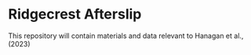 # Ridgecrest Afterslip
This repository will contain materials and data relevant to Hanagan et al., (2023)
